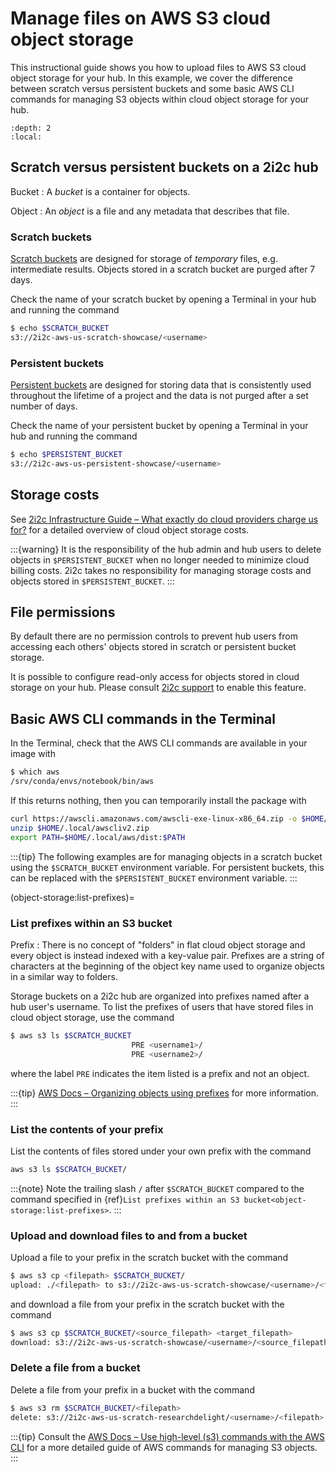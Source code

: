 # Manage files on AWS S3 cloud object storage

This instructional guide shows you how to upload files to AWS S3 cloud object storage for your hub. In this example, we cover the difference between scratch versus persistent buckets and some basic AWS CLI commands for managing S3 objects within cloud object storage for your hub.

```{contents}
:depth: 2
:local:
```

## Scratch versus persistent buckets on a 2i2c hub

Bucket
: A *bucket* is a container for objects.

Object
: An *object* is a file and any metadata that describes that file.

### Scratch buckets

[Scratch buckets](https://infrastructure.2i2c.org/topic/features/#scratch-buckets-on-object-storage) are designed for storage of *temporary* files, e.g. intermediate results. Objects stored in a scratch bucket are purged after 7 days.

Check the name of your scratch bucket by opening a Terminal in your hub and running the command

```bash
$ echo $SCRATCH_BUCKET
s3://2i2c-aws-us-scratch-showcase/<username>
```

### Persistent buckets

[Persistent buckets](https://infrastructure.2i2c.org/topic/features/#persistent-buckets-on-object-storage) are designed for storing data that is consistently used throughout the lifetime of a project and the data is not purged after a set number of days.

Check the name of your persistent bucket by opening a Terminal in your hub and running the command

```bash
$ echo $PERSISTENT_BUCKET
s3://2i2c-aws-us-persistent-showcase/<username>
```

## Storage costs

See [2i2c Infrastructure Guide – What exactly do cloud providers charge us for?](https://infrastructure.2i2c.org/topic/billing/chargeable-resources/#object-storage) for a detailed overview of cloud object storage costs. 

:::{warning}
It is the responsibility of the hub admin and hub users to delete objects in `$PERSISTENT_BUCKET` when no longer needed to minimize cloud billing costs. 2i2c takes no responsibility for managing storage costs and objects stored in `$PERSISTENT_BUCKET`.
:::

## File permissions

By default there are no permission controls to prevent hub users from accessing each others' objects stored in scratch or persistent bucket storage.

It is possible to configure read-only access for objects stored in cloud storage on your hub. Please consult [2i2c support](https://docs.2i2c.org/support/) to enable this feature.

## Basic AWS CLI commands in the Terminal

In the Terminal, check that the AWS CLI commands are available in your image with

```bash
$ which aws
/srv/conda/envs/notebook/bin/aws
```

If this returns nothing, then you can temporarily install the package with

```bash
curl https://awscli.amazonaws.com/awscli-exe-linux-x86_64.zip -o $HOME/.local/awscliv2.zip
unzip $HOME/.local/awscliv2.zip
export PATH=$HOME/.local/aws/dist:$PATH
```

:::{tip}
The following examples are for managing objects in a scratch bucket using the `$SCRATCH_BUCKET` environment variable. For persistent buckets, this can be replaced with the `$PERSISTENT_BUCKET` environment variable.
:::

(object-storage:list-prefixes)=
### List prefixes within an S3 bucket

Prefix
: There is no concept of "folders" in flat cloud object storage and every object is instead indexed with a key-value pair. Prefixes are a string of characters at the beginning of the object key name used to organize objects in a similar way to folders. 

Storage buckets on a 2i2c hub are organized into prefixes named after a hub user's username. To list the prefixes of users that have stored files in cloud object storage, use the command 

```bash
$ aws s3 ls $SCRATCH_BUCKET
                           PRE <username1>/
                           PRE <username2>/

```

where the label `PRE` indicates the item listed is a prefix and not an object.

:::{tip}
[AWS Docs – Organizing objects using prefixes](https://docs.aws.amazon.com/AmazonS3/latest/userguide/using-prefixes.html) for more information.
:::

### List the contents of your prefix

List the contents of files stored under your own prefix with the command

```bash
aws s3 ls $SCRATCH_BUCKET/
```

:::{note}
Note the trailing slash `/` after `$SCRATCH_BUCKET` compared to the command specified in {ref}`List prefixes within an S3 bucket<object-storage:list-prefixes>`.
:::

### Upload and download files to and from a bucket

Upload a file to your prefix in the scratch bucket with the command

```bash
$ aws s3 cp <filepath> $SCRATCH_BUCKET/
upload: ./<filepath> to s3://2i2c-aws-us-scratch-showcase/<username>/<filepath>
```

and download a file from your prefix in the scratch bucket with the command

```bash
$ aws s3 cp $SCRATCH_BUCKET/<source_filepath> <target_filepath>
download: s3://2i2c-aws-us-scratch-showcase/<username>/<source_filepath> to ./<target_filepath>
```

### Delete a file from a bucket

Delete a file from your prefix in a bucket with the command

```bash
$ aws s3 rm $SCRATCH_BUCKET/<filepath>
delete: s3://2i2c-aws-us-scratch-researchdelight/<username>/<filepath>
```

:::{tip}
Consult the [AWS Docs – Use high-level (s3) commands with the AWS CLI](https://docs.aws.amazon.com/cli/latest/userguide/cli-services-s3-commands.html#using-s3-commands-managing-buckets-references) for a more detailed guide of AWS commands for managing S3 objects.
:::

